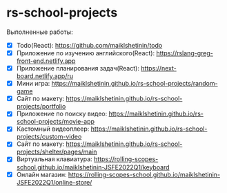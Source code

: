 # rs-school-projects
Выполненные работы:
- [x] Todo(React): https://github.com/maiklshetinin/todo
- [x] Приложение по изучению английского(React): https://rslang-greg-front-end.netlify.app
- [x] Приложение планирования задач(React): https://next-board.netlify.app/ru
- [x] Мини игра: https://maiklshetinin.github.io/rs-school-projects/random-game
- [x] Сайт по макету: https://maiklshetinin.github.io/rs-school-projects/portfolio
- [x] Приложение по поиску видео: https://maiklshetinin.github.io/rs-school-projects/movie-app
- [x] Кастомный видеоплеер: https://maiklshetinin.github.io/rs-school-projects/custom-video
- [x] Сайт по макету: https://maiklshetinin.github.io/rs-school-projects/shelter/pages/main
- [x] Виртуальная клавиатура: https://rolling-scopes-school.github.io/maiklshetinin-JSFE2022Q1/keyboard
- [x] Онлайн магазин: https://rolling-scopes-school.github.io/maiklshetinin-JSFE2022Q1/online-store/
